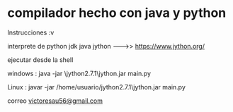 # compilador hecho con java y python


Instrucciones :v 

interprete de python 
jdk java 
jython --->> https://www.jython.org/


ejecutar desde la shell

windows :
java -jar \jython2.7.1\jython.jar main.py

Linux :
javar -jar /home/usuario/jython2.7.1\jython.jar main.py

correo victoresau56@gmail.com
